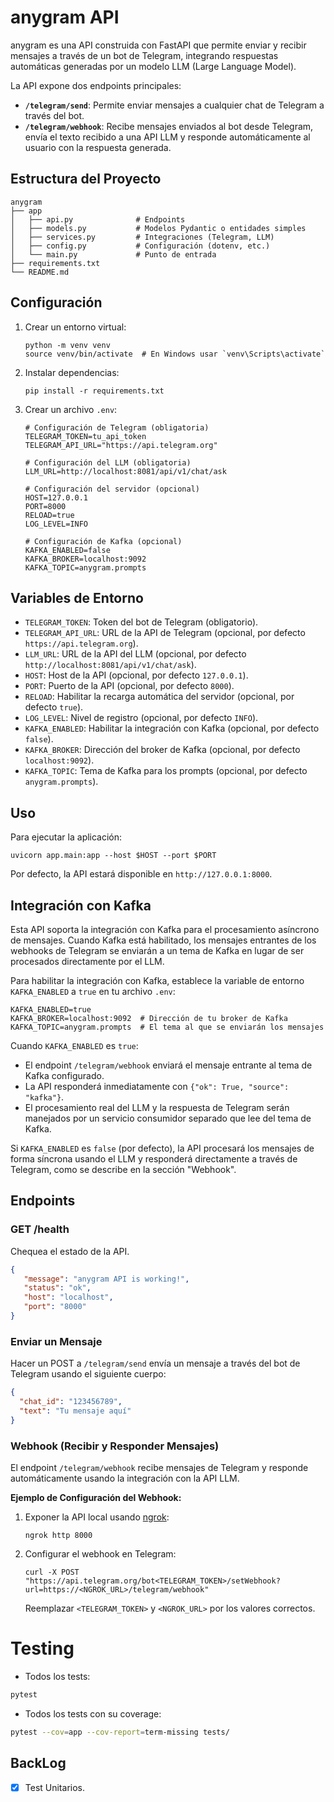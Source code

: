 # anygram API

anygram es una API construida con FastAPI que permite enviar y recibir mensajes a través de un bot de Telegram, integrando respuestas automáticas generadas por un modelo LLM (Large Language Model).

La API expone dos endpoints principales:

- **`/telegram/send`**: Permite enviar mensajes a cualquier chat de Telegram a través del bot.
- **`/telegram/webhook`**: Recibe mensajes enviados al bot desde Telegram, envía el texto recibido a una API LLM y responde automáticamente al usuario con la respuesta generada.

## Estructura del Proyecto

```
anygram
├── app
│   ├── api.py              # Endpoints 
│   ├── models.py           # Modelos Pydantic o entidades simples
│   ├── services.py         # Integraciones (Telegram, LLM)
│   ├── config.py           # Configuración (dotenv, etc.)
│   └── main.py             # Punto de entrada
├── requirements.txt
└── README.md
```

## Configuración

1. Crear un entorno virtual:
   ```
   python -m venv venv
   source venv/bin/activate  # En Windows usar `venv\Scripts\activate`
   ```

2. Instalar dependencias:
   ```
   pip install -r requirements.txt
   ```

3. Crear un archivo `.env`:
   ```
   # Configuración de Telegram (obligatoria)
   TELEGRAM_TOKEN=tu_api_token
   TELEGRAM_API_URL="https://api.telegram.org"

   # Configuración del LLM (obligatoria)   
   LLM_URL=http://localhost:8081/api/v1/chat/ask

   # Configuración del servidor (opcional)
   HOST=127.0.0.1
   PORT=8000
   RELOAD=true
   LOG_LEVEL=INFO

   # Configuración de Kafka (opcional)
   KAFKA_ENABLED=false
   KAFKA_BROKER=localhost:9092
   KAFKA_TOPIC=anygram.prompts
   ```
   
## Variables de Entorno

- `TELEGRAM_TOKEN`: Token del bot de Telegram (obligatorio).
- `TELEGRAM_API_URL`: URL de la API de Telegram (opcional, por defecto `https://api.telegram.org`).
- `LLM_URL`: URL de la API del LLM (opcional, por defecto `http://localhost:8081/api/v1/chat/ask`).
- `HOST`: Host de la API (opcional, por defecto `127.0.0.1`).
- `PORT`: Puerto de la API (opcional, por defecto `8000`).
- `RELOAD`: Habilitar la recarga automática del servidor (opcional, por defecto `true`).
- `LOG_LEVEL`: Nivel de registro (opcional, por defecto `INFO`).
- `KAFKA_ENABLED`: Habilitar la integración con Kafka (opcional, por defecto `false`).
- `KAFKA_BROKER`: Dirección del broker de Kafka (opcional, por defecto `localhost:9092`).
- `KAFKA_TOPIC`: Tema de Kafka para los prompts (opcional, por defecto `anygram.prompts`).

## Uso

Para ejecutar la aplicación:
```
uvicorn app.main:app --host $HOST --port $PORT
```

Por defecto, la API estará disponible en `http://127.0.0.1:8000`.

## Integración con Kafka

Esta API soporta la integración con Kafka para el procesamiento asíncrono de mensajes. Cuando Kafka está habilitado, los mensajes entrantes de los webhooks de Telegram se enviarán a un tema de Kafka en lugar de ser procesados directamente por el LLM.

Para habilitar la integración con Kafka, establece la variable de entorno `KAFKA_ENABLED` a `true` en tu archivo `.env`:

```
KAFKA_ENABLED=true
KAFKA_BROKER=localhost:9092  # Dirección de tu broker de Kafka
KAFKA_TOPIC=anygram.prompts  # El tema al que se enviarán los mensajes
```

Cuando `KAFKA_ENABLED` es `true`:
- El endpoint `/telegram/webhook` enviará el mensaje entrante al tema de Kafka configurado.
- La API responderá inmediatamente con `{"ok": True, "source": "kafka"}`.
- El procesamiento real del LLM y la respuesta de Telegram serán manejados por un servicio consumidor separado que lee del tema de Kafka.

Si `KAFKA_ENABLED` es `false` (por defecto), la API procesará los mensajes de forma síncrona usando el LLM y responderá directamente a través de Telegram, como se describe en la sección "Webhook".

## Endpoints

### GET /health

Chequea el estado de la API.

```json
{
   "message": "anygram API is working!",
   "status": "ok",
   "host": "localhost",
   "port": "8000"
}
```

### Enviar un Mensaje

Hacer un POST a `/telegram/send` envía un mensaje a través del bot de Telegram usando el siguiente cuerpo:

```json
{
  "chat_id": "123456789",
  "text": "Tu mensaje aquí"
}
```

### Webhook (Recibir y Responder Mensajes)

El endpoint `/telegram/webhook` recibe mensajes de Telegram y responde automáticamente usando la integración con la API LLM.

**Ejemplo de Configuración del Webhook:**

1. Exponer la API local usando [ngrok](https://ngrok.com/):
   ```
   ngrok http 8000
   ```

2. Configurar el webhook en Telegram:
   ```
   curl -X POST "https://api.telegram.org/bot<TELEGRAM_TOKEN>/setWebhook?url=https://<NGROK_URL>/telegram/webhook"
   ```
   Reemplazar `<TELEGRAM_TOKEN>` y `<NGROK_URL>` por los valores correctos.

# Testing

- Todos los tests:

```bash
pytest
```

- Todos los tests con su coverage:

```bash
pytest --cov=app --cov-report=term-missing tests/
```

## BackLog

- [x] Test Unitarios.
